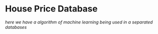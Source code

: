 # House Price Database
_here we have a algorithm of machine learning being used in a separated databases_